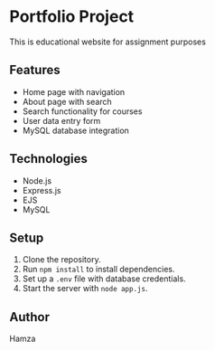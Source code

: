 # Portfolio Project
This is educational website for assignment purposes

## Features
- Home page with navigation
- About page with search
- Search functionality for courses
- User data entry form
- MySQL database integration

## Technologies
- Node.js
- Express.js
- EJS
- MySQL

## Setup
1. Clone the repository.
2. Run `npm install` to install dependencies.
3. Set up a `.env` file with database credentials.
4. Start the server with `node app.js`.

## Author
Hamza
